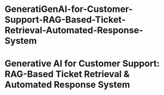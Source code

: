 # GeneratiGenAI-for-Customer-Support-RAG-Based-Ticket-Retrieval-Automated-Response-System
# Generative AI for Customer Support: RAG-Based Ticket Retrieval &amp; Automated Response System
